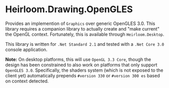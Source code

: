# Heirloom.Drawing.OpenGLES

Provides an implemention of `Graphics` over generic OpenGLES 3.0. This library requires a companion library to actually create and "make current" the OpenGL context. Fortunately, this is available through `Heirloom.Desktop`.

This library is written for `.Net Standard 2.1` and tested with a `.Net Core 3.0` console application.

**Note:** On desktop platforms, this will use `OpenGL 3.3 Core`, though the design has been constrained to also work on platforms that only support `OpenGLES 3.0`. Specifically, the shaders system (which is not exposed to the client yet) automatically prepends `#version 330` or `#version 300 es` based on context detected.